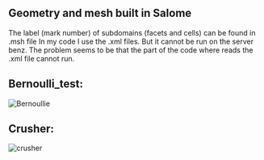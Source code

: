 ## Geometry and mesh built in Salome
The label (mark number) of subdomains (facets and cells) can be found in .msh file
In my code I use the .xml files. But it cannot be run on the server benz. The problem seems to be that the part of the code where reads the .xml file cannot run.
## Bernoulli_test:
![Bernoullie](https://user-images.githubusercontent.com/43983030/115756049-4ef87c80-a39e-11eb-95cd-0e62379dd68c.png)

## Crusher:
![crusher](https://user-images.githubusercontent.com/43983030/115756092-51f36d00-a39e-11eb-8f79-543bbdc75316.png)
